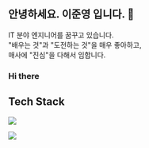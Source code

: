 ## 안녕하세요. 이준영 입니다. 👋

IT 분야 엔지니어를 꿈꾸고 있습니다.<br>
"배우는 것"과 "도전하는 것"을 매우 좋아하고, <br>
매사에 "진심"을 다해서 임합니다. <br>

### Hi there 

## Tech Stack

<a href="https://simpleicons.org/icons/amazonaws.svg" target="_blank"><img src="https://img.shields.io/badge/aws-3DDC84?style=flat-square&logo=AWS&logoColor=white"/></a>


<img src="https://img.shields.io/badge/Android-3DDC84?style=flat-square&logo=Android&logoColor=white"/>










<!--
**jjooooon/jjooooon** is a ✨ _special_ ✨ repository because its `README.md` (this file) appears on your GitHub profile.

Here are some ideas to get you started:

- 🔭 I’m currently working on ...
- 🌱 I’m currently learning ...
- 👯 I’m looking to collaborate on ...
- 🤔 I’m looking for help with ...
- 💬 Ask me about ...
- 📫 How to reach me: ...
- 😄 Pronouns: ...
- ⚡ Fun fact: ...
-->
